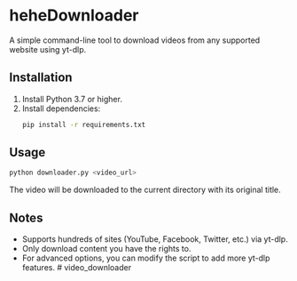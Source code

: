# heheDownloader

A simple command-line tool to download videos from any supported website using yt-dlp.

## Installation

1. Install Python 3.7 or higher.
2. Install dependencies:
   ```bash
   pip install -r requirements.txt
   ```

## Usage

```bash
python downloader.py <video_url>
```

The video will be downloaded to the current directory with its original title.

## Notes
- Supports hundreds of sites (YouTube, Facebook, Twitter, etc.) via yt-dlp.
- Only download content you have the rights to.
- For advanced options, you can modify the script to add more yt-dlp features. #   v i d e o _ d o w n l o a d e r  
 